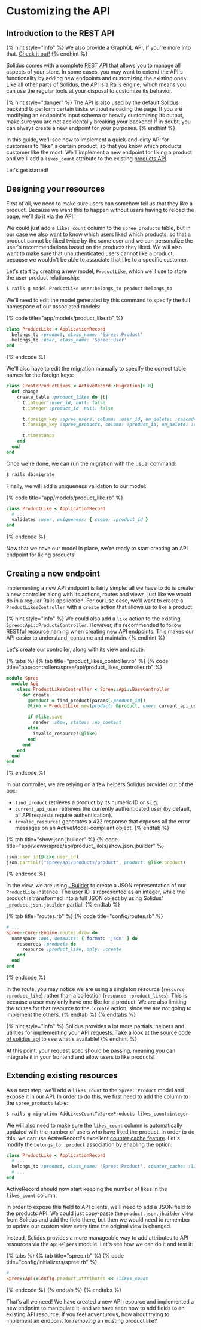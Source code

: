 # Customizing the API

## Introduction to the REST API

{% hint style="info" %}
We also provide a GraphQL API, if you're more into that. [Check it out!](https://github.com/solidusio-contrib/solidus_graphql_api)
{% endhint %}

Solidus comes with a complete [REST API](https://github.com/solidusio/solidus/tree/master/api) that allows you to manage all aspects of your store. In some cases, you may want to extend the API's functionality by adding new endpoints and customizing the existing ones. Like all other parts of Solidus, the API is a Rails engine, which means you can use the regular tools at your disposal to customize its behavior.

{% hint style="danger" %}
The API is also used by the default Solidus backend to perform certain tasks without reloading the page. If you are modifying an endpoint's input schema or heavily customizing its output, make sure you are not accidentally breaking your backend! If in doubt, you can always create a new endpoint for your purposes.
{% endhint %}

In this guide, we'll see how to implement a quick-and-dirty API for customers to "like" a certain product, so that you know which products customer like the most. We'll implement a new endpoint for liking a product and we'll add a `likes_count` attribute to the existing [products API](https://solidus.docs.stoplight.io/api-reference/products/list-products).

Let's get started!

## Designing your resources

First of all, we need to make sure users can somehow tell us that they like a product. Because we want this to happen without users having to reload the page, we'll do it via the API.

We could just add a `likes_count` column to the `spree_products` table, but in our case we also want to know which users liked which products, so that a product cannot be liked twice by the same user and we can personalize the user's recommendations based on the products they liked. We will also want to make sure that unauthenticated users cannot like a product, because we wouldn't be able to associate that like to a specific customer.

Let's start by creating a new model, `ProductLike`, which we'll use to store the user-product relationship:

```bash
$ rails g model ProductLike user:belongs_to product:belongs_to
```

We'll need to edit the model generated by this command to specify the full namespace of our associated models:

{% code title="app/models/product\_like.rb" %}
```ruby
class ProductLike < ApplicationRecord
  belongs_to :product, class_name: 'Spree::Product'
  belongs_to :user, class_name: 'Spree::User'
end
```
{% endcode %}

We'll also have to edit the migration manually to specify the correct table names for the foreign keys:

```ruby
class CreateProductLikes < ActiveRecord::Migration[6.0]
  def change
    create_table :product_likes do |t|
      t.integer :user_id, null: false
      t.integer :product_id, null: false

      t.foreign_key :spree_users, column: :user_id, on_delete: :cascade
      t.foreign_key :spree_products, column: :product_id, on_delete: :cascade

      t.timestamps
    end
  end
end
```

Once we're done, we can run the migration with the usual command:

```bash
$ rails db:migrate
```

Finally, we will add a uniqueness validation to our model:

{% code title="app/models/product\_like.rb" %}
```ruby
class ProductLike < ApplicationRecord
  # ...
  validates :user, uniqueness: { scope: :product_id }
end
```
{% endcode %}

Now that we have our model in place, we're ready to start creating an API endpoint for liking products!

## Creating a new endpoint

Implementing a new API endpoint is fairly simple: all we have to do is create a new controller along with its actions, routes and views, just like we would do in a regular Rails application. For our use case, we'll want to create a `ProductLikesController` with a `create` action that allows us to like a product.

{% hint style="info" %}
We could also add a `like` action to the existing `Spree::Api::ProductsController`. However, it's recommended to follow RESTful resource naming when creating new API endpoints. This makes our API easier to understand, consume and maintain.
{% endhint %}

Let's create our controller, along with its view and route:

{% tabs %}
{% tab title="product\_likes\_controller.rb" %}
{% code title="app/controllers/spree/api/product\_likes\_controller.rb" %}
```ruby
module Spree
  module Api
    class ProductLikesController < Spree::Api::BaseController
      def create
        @product = find_product(params[:product_id])
        @like = ProductLike.new(product: @product, user: current_api_user)

        if @like.save
          render :show, status: :no_content
        else
          invalid_resource!(@like)
        end
      end
    end
  end
end
```
{% endcode %}

In our controller, we are relying on a few helpers Solidus provides out of the box:

* `find_product` retrieves a product by its numeric ID or slug.
* `current_api_user` retrieves the currently authenticated user \(by default, all API requests require authentication\).
* `invalid_resource!` generates a 422 response that exposes all the error messages on an ActiveModel-compliant object.
{% endtab %}

{% tab title="show.json.jbuilder" %}
{% code title="app/views/spree/api/product\_likes/show.json.jbuilder" %}
```ruby
json.user_id(@like.user_id)
json.partial!("spree/api/products/product", product: @like.product)
```
{% endcode %}

In the view, we are using [JBuilder](https://github.com/rails/jbuilder) to create a JSON representation of our `ProductLike` instance. The user ID is represented as an integer, while the product is transformed into a full JSON object by using Solidus' `_product.json.jbuilder` partial.
{% endtab %}

{% tab title="routes.rb" %}
{% code title="config/routes.rb" %}
```ruby
# ...
Spree::Core::Engine.routes.draw do
  namespace :api, defaults: { format: 'json' } do
    resources :products do
      resource :product_like, only: :create
    end
  end
end
```
{% endcode %}

In the route, you may notice we are using a singleton resource \(`resource :product_like`\) rather than a collection \(`resource :product_likes`\). This is because a user may only have one like for a product. We are also limiting the routes for that resource to the `:create` action, since we are not going to implement the others.
{% endtab %}
{% endtabs %}

{% hint style="info" %}
Solidus provides a lot more partials, helpers and utilities for implementing your API requests. Take a look at the [source code of solidus\_api](https://github.com/solidusio/solidus/tree/master/api) to see what's available!
{% endhint %}

At this point, your request spec should be passing, meaning you can integrate it in your frontend and allow users to like products!

## Extending existing resources

As a next step, we'll add a `likes_count` to the `Spree::Product` model and expose it in our API. In order to do this, we first need to add the column to the `spree_products` table:

```bash
$ rails g migration AddLikesCountToSpreeProducts likes_count:integer
```

We will also need to make sure the `likes_count` column is automatically updated with the number of users who have liked the product. In order to do this, we can use ActiveRecord's excellent [counter cache feature](https://guides.rubyonrails.org/association_basics.html#options-for-belongs-to-counter-cache). Let's modify the `belongs_to :product` association by enabling the option:

```ruby
class ProductLike < ApplicationRecord
  # ...
  belongs_to :product, class_name: 'Spree::Product', counter_cache: :likes_count
  # ...
end
```

ActiveRecord should now start keeping the number of likes in the `likes_count` column.

In order to expose this field to API clients, we'll need to add a JSON field to the products API. We could just copy-paste the `product.json.jbuilder` view from Solidus and add the field there, but then we would need to remember to update our custom view every time the original view is changed.

Instead, Solidus provides a more manageable way to add attributes to API resources via the `ApiHelpers` module. Let's see how we can do it and test it:

{% tabs %}
{% tab title="spree.rb" %}
{% code title="config/initializers/spree.rb" %}
```ruby
# ...
Spree::Api::Config.product_attributes << :likes_count
```
{% endcode %}
{% endtab %}
{% endtabs %}

That's all we need! We have created a new API resource and implemented a new endpoint to manipulate it, and we have seen how to add fields to an existing API resource. If you feel adventurous, how about trying to implement an endpoint for _removing_ an existing product like?

